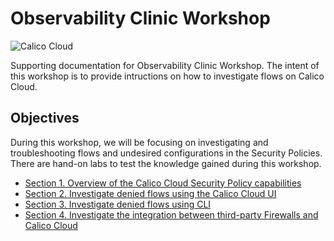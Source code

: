 # Observability Clinic Workshop


![Calico Cloud](https://docs.calicocloud.io/images/brand-new.png)

Supporting documentation for Observability Clinic Workshop. The intent of this workshop is to provide intructions on how to investigate flows on Calico Cloud.

## Objectives

During this workshop, we will be focusing on investigating and troubleshooting flows and undesired configurations in the Security Policies. There are hand-on labs to test the knowledge gained during this workshop.

- [Section 1. Overview of the Calico Cloud Security Policy capabilities](1.%20Overview/readme.md)
- [Section 2. Investigate denied flows using the Calico Cloud UI](2.%20UI/readme.md)
- [Section 3. Investigate denied flows using CLI](3.%20CLI/readme.md)
- [Section 4. Investigate the integration between third-party Firewalls and Calico Cloud](4.%20Third-Party/readme.md)